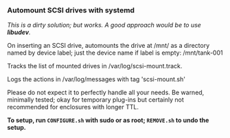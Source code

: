 ### Automount SCSI drives with systemd

_This is a dirty solution; but works. A good approach would be to use 
__libudev__._


On inserting an SCSI drive, automounts the drive at /mnt/ as a
directory named by device label; just the device name if label is
empty: /mnt/tank-001

Tracks the list of mounted drives in /var/log/scsi-mount.track.

Logs the actions in /var/log/messages with tag 'scsi-mount.sh'

Please do not expect it to perfectly handle all your needs.
Be warned, minimally tested; okay for temporary plug-ins but certainly
not recommended for enclosures with longer TTL.

**To setup, run `CONFIGURE.sh` with sudo or as root; `REMOVE.sh` to undo the
setup.**
